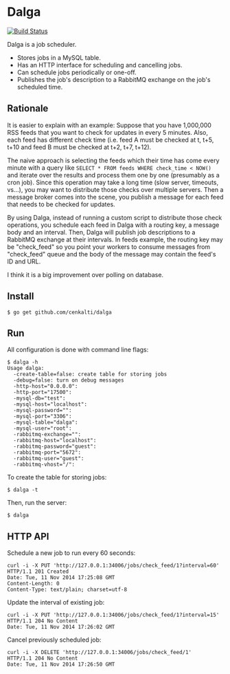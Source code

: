 Dalga
=====

[![Build Status](https://travis-ci.org/cenkalti/dalga.png)](https://travis-ci.org/cenkalti/dalga)

Dalga is a job scheduler.

- Stores jobs in a MySQL table.
- Has an HTTP interface for scheduling and cancelling jobs.
- Can schedule jobs periodically or one-off.
- Publishes the job's description to a RabbitMQ exchange on the job's scheduled time.

Rationale
---------

It is easier to explain with an example: Suppose that you have 1,000,000 RSS
feeds that you want to check for updates in every 5 minutes. Also, each feed
has different check time (i.e. feed A must be checked at t, t+5, t+10 and
feed B must be checked at t+2, t+7, t+12).

The naive approach is selecting the feeds
which their time has come every minute with a query like
`SELECT * FROM feeds WHERE check_time < NOW()` and iterate over the results
and process them one by one (presumably as a cron job).
Since this operation may take a long time
(slow server, timeouts, vs...), you may want to distribute those checks over
multiple servers. Then a message broker comes into the scene, you publish a
message for each feed that needs to be checked for updates.

By using Dalga, instead of running a custom script to distribute those check
operations, you schedule each feed in Dalga with a routing key, a message body
and an interval. Then, Dalga will publish job descriptions to a RabbitMQ
exchange at their intervals.
In feeds example, the routing key may be "check_feed" so you point
your workers to consume messages from "check_feed" queue and the body of the
message may contain the feed's ID and URL.

I think it is a big improvement over polling on database.

Install
-------

    $ go get github.com/cenkalti/dalga

Run
---

All configuration is done with command line flags:

```
$ dalga -h
Usage dalga:
  -create-table=false: create table for storing jobs
  -debug=false: turn on debug messages
  -http-host="0.0.0.0":
  -http-port="17500":
  -mysql-db="test":
  -mysql-host="localhost":
  -mysql-password="":
  -mysql-port="3306":
  -mysql-table="dalga":
  -mysql-user="root":
  -rabbitmq-exchange="":
  -rabbitmq-host="localhost":
  -rabbitmq-password="guest":
  -rabbitmq-port="5672":
  -rabbitmq-user="guest":
  -rabbitmq-vhost="/":
```

To create the table for storing jobs:

    $ dalga -t

Then, run the server:

    $ dalga

HTTP API
--------

Schedule a new job to run every 60 seconds:

    curl -i -X PUT 'http://127.0.0.1:34006/jobs/check_feed/1?interval=60'
    HTTP/1.1 201 Created
    Date: Tue, 11 Nov 2014 17:25:08 GMT
    Content-Length: 0
    Content-Type: text/plain; charset=utf-8

Update the interval of existing job:

    curl -i -X PUT 'http://127.0.0.1:34006/jobs/check_feed/1?interval=15'
    HTTP/1.1 204 No Content
    Date: Tue, 11 Nov 2014 17:26:02 GMT

Cancel previously scheduled job:

    curl -i -X DELETE 'http://127.0.0.1:34006/jobs/check_feed/1'
    HTTP/1.1 204 No Content
    Date: Tue, 11 Nov 2014 17:26:50 GMT
